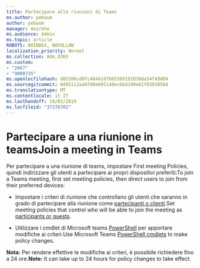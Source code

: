 ```yaml
---
title: Partecipare alle riunioni di Teams
ms.author: pebaum
author: pebaum
manager: mnirkhe
ms.audience: Admin
ms.topic: article
ROBOTS: NOINDEX, NOFOLLOW
localization_priority: Normal
ms.collection: Adm_O365
ms.custom:
- "2667"
- "9000735"
ms.openlocfilehash: d85206cd0fc4844187665369191839da54f49d84
ms.sourcegitcommit: 0495112ad4fd0e695140ec66d190e62f03030584
ms.translationtype: MT
ms.contentlocale: it-IT
ms.lasthandoff: 10/02/2019
ms.locfileid: "37376702"
---
```

# <a name="join-a-meeting-in-teams"></a><span data-ttu-id="36fb6-102">Partecipare a una riunione in teams</span><span class="sxs-lookup"><span data-stu-id="36fb6-102">Join a meeting in Teams</span></span>

<span data-ttu-id="36fb6-103">Per partecipare a una riunione di teams, impostare First meeting Policies, quindi indirizzare gli utenti a partecipare ai propri dispositivi preferiti:</span><span class="sxs-lookup"><span data-stu-id="36fb6-103">To join a Teams meeting, first set meeting policies, then direct users to join from their preferred devices:</span></span>

- <span data-ttu-id="36fb6-104">Impostare i criteri di riunione che controllano gli utenti che saranno in grado di partecipare alla riunione come [partecipanti o clienti](https://docs.microsoft.com/microsoftteams/meeting-policies-in-teams#meeting-policy-settings---participants--guests).</span><span class="sxs-lookup"><span data-stu-id="36fb6-104">Set meeting policies that control who will be able to join the meeting as [participants or guests](https://docs.microsoft.com/microsoftteams/meeting-policies-in-teams#meeting-policy-settings---participants--guests).</span></span> 

- <span data-ttu-id="36fb6-105">Utilizzare i cmdlet di Microsoft teams [PowerShell](https://docs.microsoft.com/en-us/microsoftteams/teams-powershell-overview) per apportare modifiche ai criteri.</span><span class="sxs-lookup"><span data-stu-id="36fb6-105">Use Microsoft Teams [PowerShell cmdlets](https://docs.microsoft.com/en-us/microsoftteams/teams-powershell-overview) to make policy changes.</span></span>    

<span data-ttu-id="36fb6-106">**Nota:** Per rendere effettive le modifiche ai criteri, è possibile richiedere fino a 24 ore.</span><span class="sxs-lookup"><span data-stu-id="36fb6-106">**Note:** It can take up to 24 hours for policy changes to take effect.</span></span>